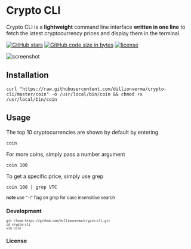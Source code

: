 # Crypto CLI

Crypto CLI is a __lightweight__ command line interface __written in one line__ to fetch the latest cryptocurrency prices and display them in the terminal.

[![GitHub stars](https://img.shields.io/github/stars/dillionverma/crypto-cli.svg?style=social&label=Stars)](https://github.com/dillionverma/crypto-cli)
[![GitHub code size in bytes](https://img.shields.io/github/size/dillionverma/crypto-cli/coin.svg)](https://raw.githubusercontent.com/dillionverma/crypto-cli/master/coin)
[![license](https://img.shields.io/github/license/dillionverma/crypto-cli.svg)](https://github.com/dillionverma/crypto-cli)

![screenshot](https://github.com/dillionverma/crypto-cli/blob/master/screenshot.png)

## Installation
```
curl "https://raw.githubusercontent.com/dillionverma/crypto-cli/master/coin" -o /usr/local/bin/coin && chmod +x /usr/local/bin/coin
```

## Usage

The top 10 cryptocurrencies are shown by default by entering
```
coin
```

For more coins, simply pass a number argument
```
coin 100
```

To get a specific price, simply use grep
```
coin 100 | grep VTC
```
<small>__note__ use "-i" flag on grep for case insensitive search<small>


## Development

```
git clone https://github.com/dillionverma/crypto-cli.git
cd crypto-cli
vim coin
```

## License

